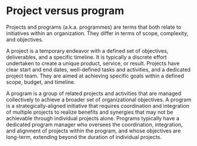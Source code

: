 # Project versus program

Projects and programs (a.k.a. programmes) are terms that both relate to initiatives within an organization. They differ in terms of scope, complexity, and objectives.

A project is a temporary endeavor with a defined set of objectives, deliverables, and a specific timeline. It is typically a discrete effort undertaken to create a unique product, service, or result. Projects have clear start and end dates, well-defined tasks and activities, and a dedicated project team. They are aimed at achieving specific goals within a defined scope, budget, and timeline.

A program is a group of related projects and activities that are managed collectively to achieve a broader set of organizational objectives. A program is a strategically-aligned initiative that requires coordination and integration of multiple projects to realize benefits and synergies that may not be achievable through individual projects alone. Programs typically have a dedicated program manager who oversees the coordination, integration, and alignment of projects within the program, and whose objectives are long-term, extending beyond the duration of individual projects.
